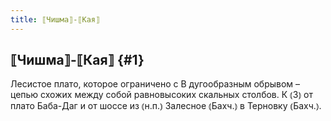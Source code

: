 ```yaml
---
title: ⟦Чишма⟧-⟦Кая⟧
---
```

## ⟦Чишма⟧-⟦Кая⟧ {#1}

Лесистое плато, которое ограничено с В дугообразным обрывом – цепью схожих между собой равновысоких скальных столбов. К ⦅З⦆ от плато Баба-Даг и от шоссе из ⦅н.п.⦆ Залесное ⦅Бахч.⦆ в Терновку ⦅Бахч.⦆.
